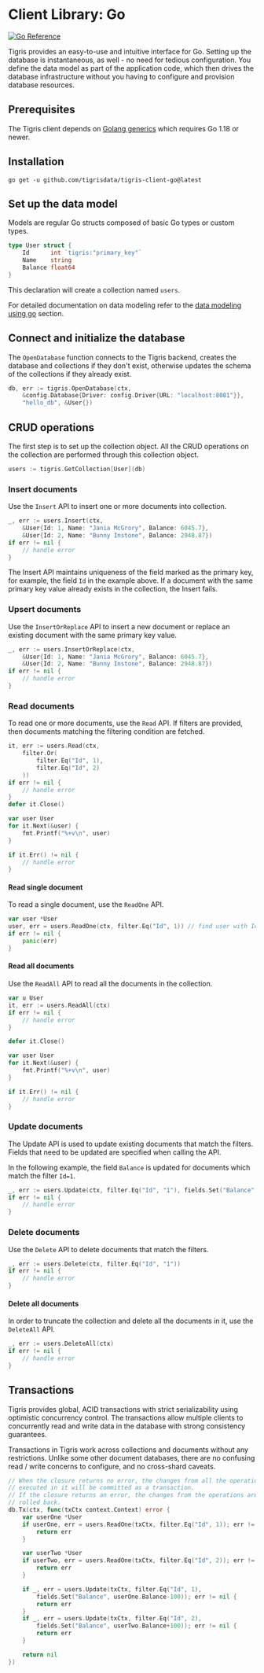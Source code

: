 # Client Library: Go

[![Go Reference](https://pkg.go.dev/badge/github.com/tigrisdata/tigris-client-go.svg)](https://pkg.go.dev/github.com/tigrisdata/tigris-client-go)

Tigris provides an easy-to-use and intuitive interface for Go. Setting up
the database is instantaneous, as well - no need for tedious configuration.
You define the data model as part of the application code, which then drives
the database infrastructure without you having to configure and provision
database resources.

## Prerequisites

The Tigris client depends on
[Golang generics](https://go.dev/doc/tutorial/generics) which requires Go 1.18
or newer.

## Installation

```shell
go get -u github.com/tigrisdata/tigris-client-go@latest
```

## Set up the data model

Models are regular Go structs composed of basic Go types or custom types.

```go
type User struct {
    Id      int `tigris:"primary_key"`
    Name    string
    Balance float64
}
```

This declaration will create a collection named `users`.

For detailed documentation on data modeling refer to the
[data modeling using go](../datamodels/using-go.md) section.

## Connect and initialize the database

The `OpenDatabase` function connects to the Tigris backend, creates the
database and collections if they don't exist, otherwise updates the schema of
the collections if they already exist.

```go
db, err := tigris.OpenDatabase(ctx,
	&config.Database{Driver: config.Driver{URL: "localhost:8081"}},
    "hello_db", &User{})
```

## CRUD operations

The first step is to set up the collection object. All the CRUD operations
on the collection are performed through this collection object.

```go
users := tigris.GetCollection[User](db)
```

### Insert documents

Use the `Insert` API to insert one or more documents into collection.

```go
_, err := users.Insert(ctx,
    &User{Id: 1, Name: "Jania McGrory", Balance: 6045.7},
    &User{Id: 2, Name: "Bunny Instone", Balance: 2948.87})
if err != nil {
    // handle error
}
```

The Insert API maintains uniqueness of the field marked as the primary key,
for example, the field `Id` in the example above. If a document with the
same primary key value already exists in the collection, the Insert fails.

### Upsert documents

Use the `InsertOrReplace` API to insert a new document or replace an existing
document with the same primary key value.

```go
_, err := users.InsertOrReplace(ctx,
    &User{Id: 1, Name: "Jania McGrory", Balance: 6045.7},
    &User{Id: 2, Name: "Bunny Instone", Balance: 2948.87})
if err != nil {
    // handle error
}
```

### Read documents

To read one or more documents, use the `Read` API. If filters are provided,
then documents matching the filtering condition are fetched.

```go
it, err := users.Read(ctx,
    filter.Or(
        filter.Eq("Id", 1),
        filter.Eq("Id", 2)
    ))
if err != nil {
    // handle error
}
defer it.Close()

var user User
for it.Next(&user) {
    fmt.Printf("%+v\n", user)
}

if it.Err() != nil {
    // handle error
}
```

#### Read single document

To read a single document, use the `ReadOne` API.

```go
var user *User
user, err = users.ReadOne(ctx, filter.Eq("Id", 1)) // find user with Id 1
if err != nil {
    panic(err)
}
```

#### Read all documents

Use the `ReadAll` API to read all the documents in the collection.

```go
var u User
it, err := users.ReadAll(ctx)
if err != nil {
    // handle error
}

defer it.Close()

var user User
for it.Next(&user) {
    fmt.Printf("%+v\n", user)
}

if it.Err() != nil {
    // handle error
}
```

### Update documents

The Update API is used to update existing documents that match the filters.
Fields that need to be updated are specified when calling the API.

In the following example, the field `Balance` is updated for documents which
match the filter `Id=1`.

```go
_, err := users.Update(ctx, filter.Eq("Id", "1"), fields.Set("Balance", 200))
if err != nil {
    // handle error
}
```

### Delete documents

Use the `Delete` API to delete documents that match the filters.

```go
_, err := users.Delete(ctx, filter.Eq("Id", "1"))
if err != nil {
    // handle error
}
```

#### Delete all documents

In order to truncate the collection and delete all the documents in it, use
the `DeleteAll` API.

```go
_, err := users.DeleteAll(ctx)
if err != nil {
    // handle error
}
```

## Transactions

Tigris provides global, ACID transactions with strict serializability
using optimistic concurrency control. The transactions allow multiple
clients to concurrently read and write data in the database with strong
consistency guarantees.

Transactions in Tigris work across collections and documents without any
restrictions. Unlike some other document databases, there are no confusing
read / write concerns to configure, and no cross-shard caveats.

```go
// When the closure returns no error, the changes from all the operations
// executed in it will be committed as a transaction.
// If the closure returns an error, the changes from the operations are
// rolled back.
db.Tx(ctx, func(txCtx context.Context) error {
    var userOne *User
    if userOne, err = users.ReadOne(txCtx, filter.Eq("Id", 1)); err != nil {
        return err
    }

    var userTwo *User
    if userTwo, err = users.ReadOne(txCtx, filter.Eq("Id", 2)); err != nil {
        return err
    }

    if _, err = users.Update(txCtx, filter.Eq("Id", 1),
        fields.Set("Balance", userOne.Balance-100)); err != nil {
        return err
    }
    if _, err = users.Update(txCtx, filter.Eq("Id", 2),
        fields.Set("Balance", userTwo.Balance+100)); err != nil {
        return err
    }

    return nil
})
```
